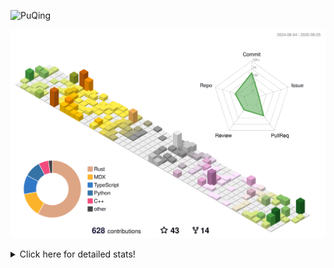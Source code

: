 ![PuQing](https://user-images.githubusercontent.com/27223114/171565019-9a56fae6-b08b-421f-99db-7e830da42371.png)

![](./profile-3d-contrib/profile-season-animate.svg)

<details>
<summary>Click here for detailed stats!</summary>

<!--START_SECTION:waka-->
![Lines of code](https://img.shields.io/badge/From%20Hello%20World%20I%27ve%20Written-2.4%20million%20lines%20of%20code-blue)

**🐱 My GitHub Data** 

> 📦 451.7 kB Used in GitHub's Storage 
 > 
> 🏆 328 Contributions in the Year 2025
 > 
> 🚫 Not Opted to Hire
 > 
> 📜 32 Public Repositories 
 > 
> 🔑 34 Private Repositories 
 > 
**I'm an Early 🐤** 

```text
🌞 Morning                859 commits         ██░░░░░░░░░░░░░░░░░░░░░░░   09.57 % 
🌆 Daytime                3843 commits        ███████████░░░░░░░░░░░░░░   42.80 % 
🌃 Evening                2163 commits        ██████░░░░░░░░░░░░░░░░░░░   24.09 % 
🌙 Night                  2113 commits        ██████░░░░░░░░░░░░░░░░░░░   23.54 % 
```


📊 **This Week I Spent My Time On** 

```text
💬 Programming Languages: 
Python                   5 hrs 15 mins       ██████████████░░░░░░░░░░░   54.73 % 
Swift                    1 hr 1 min          ███░░░░░░░░░░░░░░░░░░░░░░   10.67 % 
Rust                     39 mins             ██░░░░░░░░░░░░░░░░░░░░░░░   06.79 % 
TypeScript               34 mins             ██░░░░░░░░░░░░░░░░░░░░░░░   06.05 % 
JSON                     34 mins             █░░░░░░░░░░░░░░░░░░░░░░░░   05.98 % 

🔥 Editors: 
VS Code                  9 hrs 36 mins       █████████████████████████   100.00 % 

💻 Operating System: 
Linux                    5 hrs 59 mins       ████████████████░░░░░░░░░   62.38 % 
WSL                      2 hrs 31 mins       ███████░░░░░░░░░░░░░░░░░░   26.32 % 
Mac                      1 hr 5 mins         ███░░░░░░░░░░░░░░░░░░░░░░   11.31 % 
```


<!--END_SECTION:waka-->
</details>
